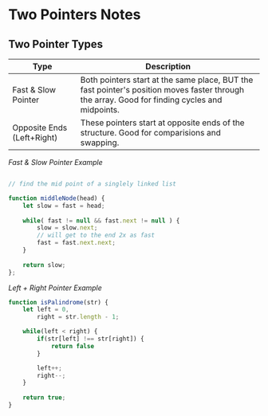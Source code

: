 # Two Pointers Notes

## Two Pointer Types
| Type | Description |
| --- | --- |
| Fast & Slow Pointer | Both pointers start at the same place, BUT the fast pointer's position moves faster through the array. Good for finding cycles and midpoints.  |
| Opposite Ends (Left+Right) | These pointers start at opposite ends of the structure. Good for comparisions and swapping. |

*Fast & Slow Pointer Example*

```js

// find the mid point of a singlely linked list

function middleNode(head) {
    let slow = fast = head; 
    
    while( fast != null && fast.next != null ) {
        slow = slow.next;
		// will get to the end 2x as fast
        fast = fast.next.next;
    }
    
    return slow;
};

```

*Left + Right Pointer Example*

```js
function isPalindrome(str) {
	let left = 0,
		right = str.length - 1;

	while(left < right) {
		if(str[left] !== str[right]) {
            return false
        }

		left++;
		right--;
	}
    
    return true;
}
```

